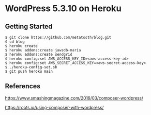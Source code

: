 # WordPress 5.3.10 on Heroku

## Getting Started

````
$ git clone https://github.com/metatooth/blog.git
$ cd blog
$ heroku create
$ heroku addons:create jawsdb-maria
$ heroku addons:create sendgrid
$ heroku config:set AWS_ACCESS_KEY_ID=<aws-access-key-id>
$ heroku config:set AWS_SECRET_ACCESS_KEY=<aws-secret-access-key>
$ ./heroku-config-set.sh
$ git push heroku main
````

## References

https://www.smashingmagazine.com/2019/03/composer-wordpress/

https://roots.io/using-composer-with-wordpress/
